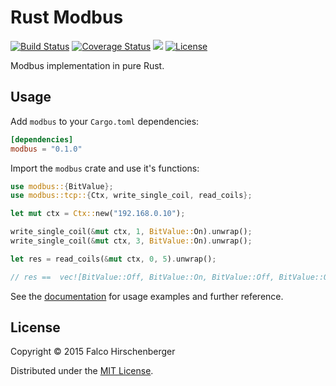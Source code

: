 # Rust Modbus
[![Build Status](https://travis-ci.org/hirschenberger/modbus-rs.svg)](https://travis-ci.org/hirschenberger/modbus-rs)
[![Coverage Status](https://coveralls.io/repos/hirschenberger/modbus-rs/badge.svg?branch=master&service=github)](https://coveralls.io/github/hirschenberger/modbus-rs?branch=master)
[![](http://meritbadge.herokuapp.com/modbus)](https://crates.io/crates/modbus)
[![License](http://img.shields.io/:license-MIT-blue.svg)](http://doge.mit-license.org)


Modbus implementation in pure Rust.

## Usage
Add `modbus` to your `Cargo.toml` dependencies:

```toml
[dependencies]
modbus = "0.1.0"
```

Import the `modbus` crate and use it's functions:

```rust
use modbus::{BitValue};
use modbus::tcp::{Ctx, write_single_coil, read_coils};

let mut ctx = Ctx::new("192.168.0.10");

write_single_coil(&mut ctx, 1, BitValue::On).unwrap();
write_single_coil(&mut ctx, 3, BitValue::On).unwrap();

let res = read_coils(&mut ctx, 0, 5).unwrap();

// res ==  vec![BitValue::Off, BitValue::On, BitValue::Off, BitValue::On, BitValue::Off]);
```
See the [documentation](http://hirschenberger.github.io/modbus-rs/modbus/index.html) for usage examples and further reference.


## License
Copyright © 2015 Falco Hirschenberger

Distributed under the [MIT License](LICENSE).
